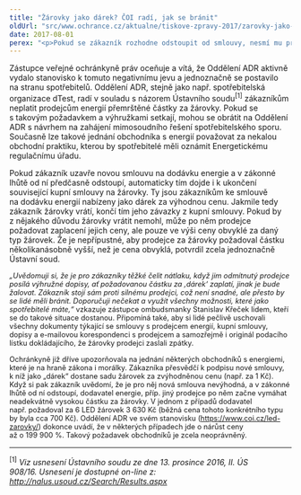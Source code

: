 ```yaml
---
title: "Žárovky jako dárek? ČOI radí, jak se bránit"
oldUrl: "src/www.ochrance.cz/aktualne/tiskove-zpravy-2017/zarovky-jako-darek-coi-radi-jak-se-branit"
date: 2017-08-01
perex: "<p>Pokud se zákazník rozhodne odstoupit od smlouvy, nesmí mu prodejce vyhrožovat žalobou a požadovat přemrštěnou částku za žárovky, které byly „dárkem“ ke smlouvě o dodávce energií. Podle zástupce ombudsmanky by se zákazníci neměli výhrůžek obchodníků s energiemi zaleknout. Mají pouze povinnost žárovky vrátit, nebo doplatit cenu obvyklou, za kterou lze žárovky zakoupit v běžné obchodní síti. V případě sporu s prodejcem by se měli hned obrátit na Oddělení mimosoudního řešení sporů České obchodní inspekce (Oddělení ADR).</p>"
---
```


<!-- imported from the old website -->

<p>Zástupce veřejné ochránkyně práv oceňuje a vítá, že Oddělení ADR aktivně vydalo stanovisko k tomuto negativnímu jevu a jednoznačně se postavilo na stranu spotřebitelů. Oddělení ADR, stejně jako např. spotřebitelská organizace dTest, radí v souladu s názorem Ústavního soudu<sup>[1]</sup> zákazníkům neplatit prodejcům energií přemrštěné částky za žárovky. Pokud se s takovým požadavkem a výhružkami setkají, mohou se obrátit na Oddělení ADR s návrhem na zahájení mimosoudního řešení spotřebitelského sporu. Současně lze takové jednání obchodníka s energií považovat za nekalou obchodní praktiku, kterou by spotřebitelé měli oznámit Energetickému regulačnímu úřadu.</p> <p>Pokud zákazník uzavře novou smlouvu na dodávku energie a v zákonné lhůtě od ní předčasně odstoupí, automaticky tím dojde i k ukončení související kupní smlouvy na žárovky. Ty jsou zákazníkům ke smlouvě na dodávku energií nabízeny jako dárek za výhodnou cenu. Jakmile tedy zákazník žárovky vrátí, končí tím jeho závazky z kupní smlouvy. Pokud by z nějakého důvodu žárovky vrátit nemohl, může po něm prodejce požadovat zaplacení jejich ceny, ale pouze ve výši ceny obvyklé za daný typ žárovek. Že je nepřípustné, aby prodejce za žárovky požadoval částku několikanásobně vyšší, než je cena obvyklá, potvrdil zcela jednoznačně Ústavní soud.</p> <p><i style="font-size: 12.8px;">„Uvědomuji si, že je pro zákazníky těžké čelit nátlaku, když jim odmítnutý prodejce posílá výhružné dopisy, ať požadovanou částku za ‚dárek‘ zaplatí, jinak je bude žalovat. Zákazník stojí sám proti silnému prodejci, což není snadné, ale přesto by se lidé měli bránit. Doporučuji nečekat a využít všechny možnosti, které jako spotřebitelé máte,“</i><span style="font-size: 12.8px;"> vzkazuje zástupce ombudsmanky Stanislav Křeček lidem, kteří se do takové situace dostanou. Připomíná také, aby si lidé pečlivě uschovali všechny dokumenty týkající se smlouvy s prodejcem energií, kupní smlouvy, dopisy a e-mailovou korespondenci s prodejcem a samozřejmě i originál podacího lístku dokládajícího, že žárovky prodejci zaslali zpátky.</span></p><p><span style="font-size: 12.8px;">Ochránkyně již dříve upozorňovala na jednání některých obchodníků s energiemi, které je na hraně zákona i morálky. Zákazníka přesvědčí k podpisu nové smlouvy, k níž jako „dárek“ dostane sadu žárovek za zvýhodněnou cenu (např. za 1 Kč). Když si pak zákazník uvědomí, že je pro něj nová smlouva nevýhodná, a v zákonné lhůtě od ní odstoupí, dodavatel energie, příp. jiný prodejce po něm začne vymáhat neadekvátně vysokou částku za žárovky. V jednom z případů dodavatel např. požadoval za 6 LED žárovek 3 630 Kč (běžná cena tohoto konkrétního typu by byla cca 700 Kč). Oddělení ADR ve svém stanovisku (</span><a href="https://www.coi.cz/led-zarovky/" style="font-size: 12.8px;">https://www.coi.cz/led-zarovky/</a><span style="font-size: 12.8px;">) dokonce uvádí, že v některých případech jde o nárůst ceny až o 199 900 %. Takový požadavek obchodníků je zcela neoprávněný.</span></p> <hr /> <p><sup>[1]</sup> <i>Viz usnesení Ústavního soudu ze dne 13. prosince 2016, II. ÚS 908/16. Usnesení je dostupné on-line z: <a title="Otevření do nového okna" href="http://nalus.usoud.cz/Search/Results.aspx" target="_blank">http://nalus.usoud.cz/Search/Results.aspx</a> <img alt="" src="https://www.ochrance.cz/typo3/ext/od_linkdesc/icons/external.gif" class="od_linkdesc_icon_external" /></i></p>
